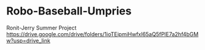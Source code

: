 # Robo-Baseball-Umpries

Ronit-Jerry Summer Project
https://drive.google.com/drive/folders/1ioTEipmiHwfxl65aQ5fPlE7a2hf4bGMw?usp=drive_link
